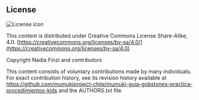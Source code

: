 ## License
![License icon](https://licensebuttons.net/l/by-sa/3.0/88x31.png)

This content is distributed under Creative Commons License Share-Alike, 4.0. [https://creativecommons.org/licenses/by-sa/4.0/](https://creativecommons.org/licenses/by-sa/4.0)

Copyright Nadia Finzi and contributors

This content consists of voluntary contributions made by many individuals. For exact contribution history, see its revision history available at https://github.com/mumukiproject-chile/mumuki-guia-gobstones-practica-procedimientos-kids and the AUTHORS.txt file.

